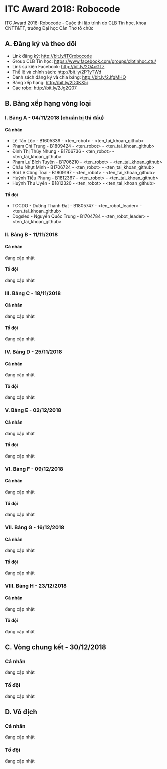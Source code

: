 # ITC Award 2018: Robocode
ITC Award 2018: Robocode - Cuộc thi lập trình do CLB Tin học, khoa CNTT&TT, trường Đại học Cần Thơ tổ chức

## A. Đăng ký và theo dõi
* Link đăng ký: http://bit.ly/ITCrobocode
* Group CLB Tin học: https://www.facebook.com/groups/clbtinhoc.ctu/
* Link sự kiện Facebook: http://bit.ly/2O4cGTz
* Thể lệ và chính sách: http://bit.ly/2PTyTWd
* Danh sách đăng ký và chia bảng: http://bit.ly/2JfgMHQ
* Bảng xếp hạng: http://bit.ly/2D0KX5j
* Các robo: http://bit.ly/2Jg2Q07

## B. Bảng xếp hạng vòng loại
### I. Bảng A - 04/11/2018 (chuẩn bị thi đấu)
#### Cá nhân
* Lê Tấn Lộc - B1605339 - <ten_robot> - <ten_tai_khoan_github>
* Phạm Chí Trung - B1809424 - <ten_robot> - <ten_tai_khoan_github>
* Đinh Thị Thùy Nhung - B1706736 - <ten_robot> - <ten_tai_khoan_github>
* Phạm Lư Bích Tuyên - B1706210 - <ten_robot> - <ten_tai_khoan_github>
* Châu Nhựt Minh - B1706724 - <ten_robot> - <ten_tai_khoan_github>
* Bùi Lê Công Toại - B1809197 - <ten_robot> - <ten_tai_khoan_github>
* Huỳnh Tiểu Phụng - B1812367 - <ten_robot> - <ten_tai_khoan_github>
* Huỳnh Thu Uyên - B1812320 - <ten_robot> - <ten_tai_khoan_github>
#### Tổ đội
* TOCDO - Dương Thành Đạt - B1805747 - <ten_robot_leader> - <ten_tai_khoan_github>
* Dogsled - Nguyễn Quốc Trung - B1704784 - <ten_robot_leader> - <ten_tai_khoan_github>

### II. Bảng B - 11/11/2018
#### Cá nhân
đang cập nhật
#### Tổ đội
đang cập nhật

### III. Bảng C - 18/11/2018
#### Cá nhân
đang cập nhật
#### Tổ đội
đang cập nhật

### IV. Bảng D - 25/11/2018
#### Cá nhân
đang cập nhật
#### Tổ đội
đang cập nhật

### V. Bảng E - 02/12/2018
#### Cá nhân
đang cập nhật
#### Tổ đội
đang cập nhật

### VI. Bảng F - 09/12/2018
#### Cá nhân
đang cập nhật
#### Tổ đội
đang cập nhật

### VII. Bảng G - 16/12/2018
#### Cá nhân
đang cập nhật
#### Tổ đội
đang cập nhật

### VIII. Bảng H - 23/12/2018
#### Cá nhân
đang cập nhật
#### Tổ đội
đang cập nhật

## C. Vòng chung kết - 30/12/2018
### Cá nhân
đang cập nhật
### Tổ đội
đang cập nhật

## D. Vô địch
### Cá nhân
đang cập nhật
### Tổ đội
đang cập nhật
